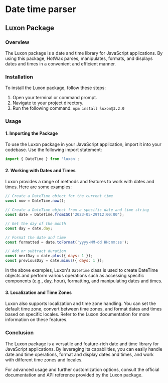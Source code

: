 # Date time parser

## Luxon Package

### Overview

The Luxon package is a date and time library for JavaScript applications. By using this package, HotWax parses, manipulates, formats, and displays dates and times in a convenient and efficient manner.

### Installation

To install the Luxon package, follow these steps:

1. Open your terminal or command prompt.
2. Navigate to your project directory.
3. Run the following command: `npm install luxon@3.2.0`

### Usage

#### 1. Importing the Package

To use the Luxon package in your JavaScript application, import it into your codebase. Use the following import statement:

```javascript
import { DateTime } from 'luxon';
```

#### 2. Working with Dates and Times

Luxon provides a range of methods and features to work with dates and times. Here are some examples:

```javascript
// Create a DateTime object for the current time
const now = DateTime.now();

// Create a DateTime object from a specific date and time string
const date = DateTime.fromISO('2023-05-29T12:00:00');

// Get the day of the month
const day = date.day;

// Format the date and time
const formatted = date.toFormat('yyyy-MM-dd HH:mm:ss');

// Add or subtract duration
const nextDay = date.plus({ days: 1 });
const previousDay = date.minus({ days: 1 });
```

In the above examples, Luxon's `DateTime` class is used to create DateTime objects and perform various operations such as accessing specific components (e.g., day, hour), formatting, and manipulating dates and times.

#### 3. Localization and Time Zones

Luxon also supports localization and time zone handling. You can set the default time zone, convert between time zones, and format dates and times based on specific locales. Refer to the Luxon documentation for more information on these features.

### Conclusion

The Luxon package is a versatile and feature-rich date and time library for JavaScript applications. By leveraging its capabilities, you can easily handle date and time operations, format and display dates and times, and work with different time zones and locales.

For advanced usage and further customization options, consult the official documentation and API reference provided by the Luxon package.
